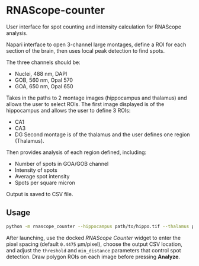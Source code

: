 # RNAScope-counter

User interface for spot counting and intensity calculation for RNAScope analysis.

Napari interface to open 3-channel large montages, define a ROI for each section of the brain, then uses local peak detection to find spots.

The three channels should be:
- Nuclei, 488 nm, DAPI
- GOB, 560 nm, Opal 570
- GOA, 650 nm, Opal 650

Takes in the paths to 2 montage images (hippocampus and thalamus) and allows the user to select ROIs. The first image displayed is of the hippocampus and allows the user to define 3 ROIs:
- CA1
- CA3
- DG
Second montage is of the thalamus and the user defines one region (Thalamus).

Then provides analysis of each region defined, including:
- Number of spots in GOA/GOB channel
- Intensity of spots
- Average spot intensity
- Spots per square micron

Output is saved to CSV file.

## Usage

```bash
python -m rnascope_counter --hippocampus path/to/hippo.tif --thalamus path/to/thalamus.tif
```

After launching, use the docked *RNAScope Counter* widget to enter the pixel spacing (default `0.4475` µm/pixel), choose the output CSV location, and adjust the `threshold` and `min_distance` parameters that control spot detection.
Draw polygon ROIs on each image before pressing **Analyze**.
